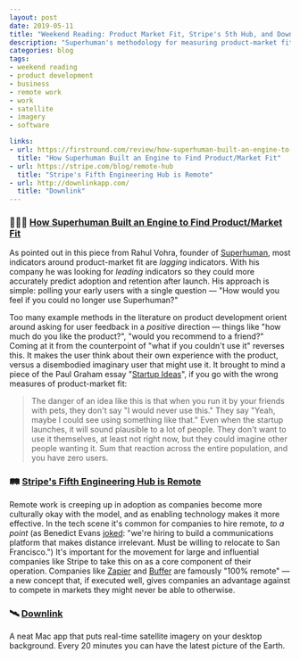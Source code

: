 ```yaml
---
layout: post
date: 2019-05-11
title: "Weekend Reading: Product Market Fit, Stripe's 5th Hub, and Downlink"
description: "Superhuman's methodology for measuring product-market fit, Stripe going remote, and Downlink for satellite imagery feeds."
categories: blog
tags:
- weekend reading
- product development
- business
- remote work
- work
- satellite
- imagery
- software

links:
- url: https://firstround.com/review/how-superhuman-built-an-engine-to-find-product-market-fit/
  title: "How Superhuman Built an Engine to Find Product/Market Fit"
- url: https://stripe.com/blog/remote-hub
  title: "Stripe's Fifth Engineering Hub is Remote"
- url: http://downlinkapp.com/
  title: "Downlink"
---
```


### 🦸🏽‍♂️ [How Superhuman Built an Engine to Find Product/Market Fit](https://firstround.com/review/how-superhuman-built-an-engine-to-find-product-market-fit/ "How Superhuman Built an Engine to Find Product/Market Fit")

As pointed out in this piece from Rahul Vohra, founder of [Superhuman](https://superhuman.com/ "Superhuman"), most indicators around product-market fit are *lagging* indicators. With his company he was looking for *leading* indicators so they could more accurately predict adoption and retention after launch. His approach is simple: polling your early users with a single question — "How would you feel if you could no longer use Superhuman?"

Too many example methods in the literature on product development orient around asking for user feedback in a *positive* direction — things like "how much do you like the product?", "would you recommend to a friend?" Coming at it from the counterpoint of "what if you couldn't use it" reverses this. It makes the user think about their own experience with the product, versus a disembodied imaginary user that might use it. It brought to mind a piece of the Paul Graham essay "[Startup Ideas](http://www.paulgraham.com/startupideas.html "Startup Ideas")", if you go with the wrong measures of product-market fit:

> The danger of an idea like this is that when you run it by your friends with pets, they don't say "I would never use this." They say "Yeah, maybe I could see using something like that." Even when the startup launches, it will sound plausible to a lot of people. They don't want to use it themselves, at least not right now, but they could imagine other people wanting it. Sum that reaction across the entire population, and you have zero users.

### 🛤 [Stripe's Fifth Engineering Hub is Remote](https://stripe.com/blog/remote-hub "Stripe's Fifth Engineering Hub is Remote")

Remote work is creeping up in adoption as companies become more culturally okay with the model, and as enabling technology makes it more effective. In the tech scene it's common for companies to hire remote, *to a point* (as Benedict Evans [joked](https://mailchi.mp/ben-evans/benedicts-newsletter-no-450749?e=42f0306c9c "Benedict Evans Newsletter"): "we're hiring to build a communications platform that makes distance irrelevant. Must be willing to relocate to San Francisco.") It's important for the movement for large and influential companies like Stripe to take this on as a core component of their operation. Companies like [Zapier](https://zapier.com/ "Zapier") and [Buffer](https://buffer.com/ "Buffer") are famously "100% remote" — a new concept that, if executed well, gives companies an advantage against to compete in markets they might never be able to otherwise.

### 🛰 [Downlink](http://downlinkapp.com/ "Downlink")

A neat Mac app that puts real-time satellite imagery on your desktop background. Every 20 minutes you can have the latest picture of the Earth.
